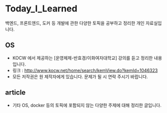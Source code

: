 # Today_I_Learned
백엔드, 프론트엔드, 도커 등 개발에 관한 다양한 토픽을 공부하고 정리한 개인 자료실입니다.

## OS
* KOCW 에서 제공하는 [운영체제-반효경/이화여자대학교] 강의를 듣고 정리한 내용입니다. 
* 링크 : http://www.kocw.net/home/search/kemView.do?kemId=1046323
* 모든 저작권은 원 제작자에게 있습니다. 문제가 될 시 연락 주시기 바랍니다.

## article
* 기타 OS, docker 등의 토픽에 포함되지 않는 다양한 주제에 대해 정리한 글입니다.

